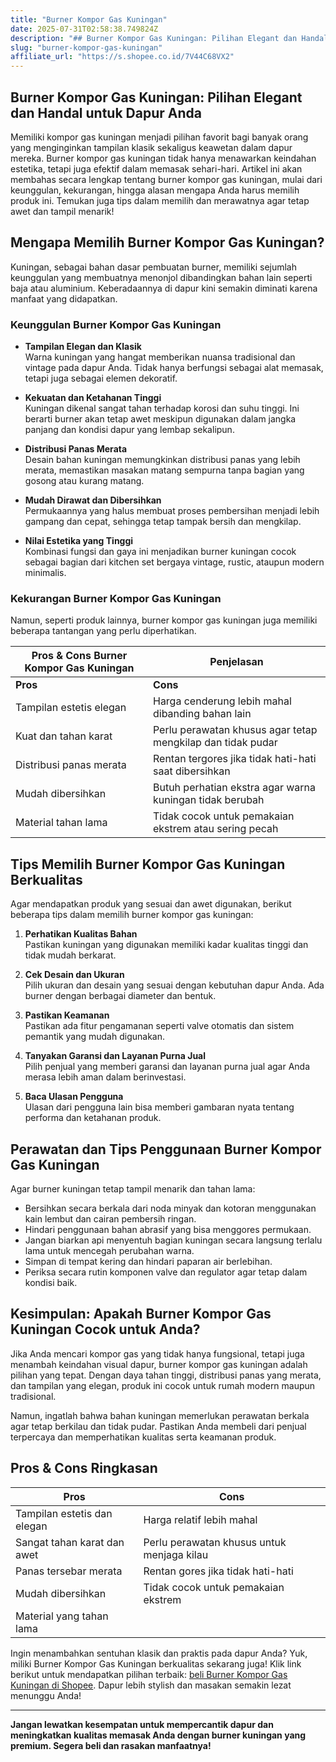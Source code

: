```yaml
---
title: "Burner Kompor Gas Kuningan"
date: 2025-07-31T02:58:38.749824Z
description: "## Burner Kompor Gas Kuningan: Pilihan Elegant dan Handal untuk Dapur Anda..."
slug: "burner-kompor-gas-kuningan"
affiliate_url: "https://s.shopee.co.id/7V44C68VX2"
---
```

## Burner Kompor Gas Kuningan: Pilihan Elegant dan Handal untuk Dapur Anda

Memiliki kompor gas kuningan menjadi pilihan favorit bagi banyak orang yang menginginkan tampilan klasik sekaligus keawetan dalam dapur mereka. Burner kompor gas kuningan tidak hanya menawarkan keindahan estetika, tetapi juga efektif dalam memasak sehari-hari. Artikel ini akan membahas secara lengkap tentang burner kompor gas kuningan, mulai dari keunggulan, kekurangan, hingga alasan mengapa Anda harus memilih produk ini. Temukan juga tips dalam memilih dan merawatnya agar tetap awet dan tampil menarik!

## Mengapa Memilih Burner Kompor Gas Kuningan?

Kuningan, sebagai bahan dasar pembuatan burner, memiliki sejumlah keunggulan yang membuatnya menonjol dibandingkan bahan lain seperti baja atau aluminium. Keberadaannya di dapur kini semakin diminati karena manfaat yang didapatkan.

### Keunggulan Burner Kompor Gas Kuningan

- **Tampilan Elegan dan Klasik**  
  Warna kuningan yang hangat memberikan nuansa tradisional dan vintage pada dapur Anda. Tidak hanya berfungsi sebagai alat memasak, tetapi juga sebagai elemen dekoratif.

- **Kekuatan dan Ketahanan Tinggi**  
  Kuningan dikenal sangat tahan terhadap korosi dan suhu tinggi. Ini berarti burner akan tetap awet meskipun digunakan dalam jangka panjang dan kondisi dapur yang lembap sekalipun.

- **Distribusi Panas Merata**  
  Desain bahan kuningan memungkinkan distribusi panas yang lebih merata, memastikan masakan matang sempurna tanpa bagian yang gosong atau kurang matang.

- **Mudah Dirawat dan Dibersihkan**  
  Permukaannya yang halus membuat proses pembersihan menjadi lebih gampang dan cepat, sehingga tetap tampak bersih dan mengkilap.

- **Nilai Estetika yang Tinggi**  
  Kombinasi fungsi dan gaya ini menjadikan burner kuningan cocok sebagai bagian dari kitchen set bergaya vintage, rustic, ataupun modern minimalis.

### Kekurangan Burner Kompor Gas Kuningan

Namun, seperti produk lainnya, burner kompor gas kuningan juga memiliki beberapa tantangan yang perlu diperhatikan.

| **Pros & Cons Burner Kompor Gas Kuningan** | **Penjelasan** |
|------------------------------|------------------------------------------------------------------|
| **Pros**                   | **Cons**                                                    |
| Tampilan estetis elegan   | Harga cenderung lebih mahal dibanding bahan lain             |
| Kuat dan tahan karat      | Perlu perawatan khusus agar tetap mengkilap dan tidak pudar |
| Distribusi panas merata   | Rentan tergores jika tidak hati-hati saat dibersihkan     |
| Mudah dibersihkan        | Butuh perhatian ekstra agar warna kuningan tidak berubah  |
| Material tahan lama      | Tidak cocok untuk pemakaian ekstrem atau sering pecah         |

## Tips Memilih Burner Kompor Gas Kuningan Berkualitas

Agar mendapatkan produk yang sesuai dan awet digunakan, berikut beberapa tips dalam memilih burner kompor gas kuningan:

1. **Perhatikan Kualitas Bahan**  
   Pastikan kuningan yang digunakan memiliki kadar kualitas tinggi dan tidak mudah berkarat.

2. **Cek Desain dan Ukuran**  
   Pilih ukuran dan desain yang sesuai dengan kebutuhan dapur Anda. Ada burner dengan berbagai diameter dan bentuk.

3. **Pastikan Keamanan**  
   Pastikan ada fitur pengamanan seperti valve otomatis dan sistem pemantik yang mudah digunakan.

4. **Tanyakan Garansi dan Layanan Purna Jual**  
   Pilih penjual yang memberi garansi dan layanan purna jual agar Anda merasa lebih aman dalam berinvestasi.

5. **Baca Ulasan Pengguna**  
   Ulasan dari pengguna lain bisa memberi gambaran nyata tentang performa dan ketahanan produk.

## Perawatan dan Tips Penggunaan Burner Kompor Gas Kuningan

Agar burner kuningan tetap tampil menarik dan tahan lama:

- Bersihkan secara berkala dari noda minyak dan kotoran menggunakan kain lembut dan cairan pembersih ringan.
- Hindari penggunaan bahan abrasif yang bisa menggores permukaan.
- Jangan biarkan api menyentuh bagian kuningan secara langsung terlalu lama untuk mencegah perubahan warna.
- Simpan di tempat kering dan hindari paparan air berlebihan.
- Periksa secara rutin komponen valve dan regulator agar tetap dalam kondisi baik.

## Kesimpulan: Apakah Burner Kompor Gas Kuningan Cocok untuk Anda?

Jika Anda mencari kompor gas yang tidak hanya fungsional, tetapi juga menambah keindahan visual dapur, burner kompor gas kuningan adalah pilihan yang tepat. Dengan daya tahan tinggi, distribusi panas yang merata, dan tampilan yang elegan, produk ini cocok untuk rumah modern maupun tradisional.

Namun, ingatlah bahwa bahan kuningan memerlukan perawatan berkala agar tetap berkilau dan tidak pudar. Pastikan Anda membeli dari penjual terpercaya dan memperhatikan kualitas serta keamanan produk.

## Pros & Cons Ringkasan

| **Pros**                               | **Cons**                                              |
|-----------------------------------------|--------------------------------------------------------|
| Tampilan estetis dan elegan            | Harga relatif lebih mahal                            |
| Sangat tahan karat dan awet            | Perlu perawatan khusus untuk menjaga kilau           |
| Panas tersebar merata                   | Rentan gores jika tidak hati-hati                     |
| Mudah dibersihkan                      | Tidak cocok untuk pemakaian ekstrem                  |
| Material yang tahan lama                |                                                        |

Ingin menambahkan sentuhan klasik dan praktis pada dapur Anda? Yuk, miliki Burner Kompor Gas Kuningan berkualitas sekarang juga! Klik link berikut untuk mendapatkan pilihan terbaik: [ beli Burner Kompor Gas Kuningan di Shopee](https://s.shopee.co.id/7V44C68VX2). Dapur lebih stylish dan masakan semakin lezat menunggu Anda!

---

**Jangan lewatkan kesempatan untuk mempercantik dapur dan meningkatkan kualitas memasak Anda dengan burner kuningan yang premium. Segera beli dan rasakan manfaatnya!**